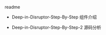 readme



- Deep-in-Disruptor-Step-By-Step  组件介绍

- Deep-in-Disruptor-Step-By-Step-2 源码分析

  

  

  

  

  

  

  

  

  # 
